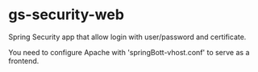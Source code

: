 # gs-security-web

Spring Security app that allow login with user/password and certificate.

You need to configure Apache with 'springBott-vhost.conf' to serve as a frontend.
